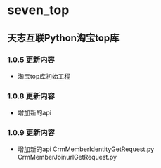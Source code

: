 
# seven_top

## 天志互联Python淘宝top库

### 1.0.5 更新内容
* 淘宝top库初始工程

### 1.0.8 更新内容
* 增加新的api

### 1.0.9 更新内容
* 增加新的api
CrmMemberIdentityGetRequest.py
CrmMemberJoinurlGetRequest.py